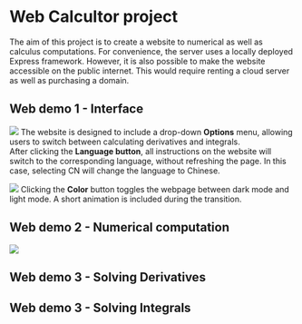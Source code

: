 # Web Calcultor project
The aim of this project is to create a website to numerical as well as calculus computations. For convenience, the server uses a locally deployed Express framework. However, it is also possible to make the website accessible on the public internet. This would require renting a cloud server as well as purchasing a domain.

## Web demo 1 - Interface
![](https://github.com/ZKW0001/WebCalculator_Project/blob/main/demo/options%26language.gif)
The website is designed to include a drop-down **Options** menu, allowing users to switch between calculating derivatives and integrals.  
After clicking the **Language button**, all instructions on the website will switch to the corresponding language, without refreshing the page. In this case, selecting CN will change the language to Chinese.

![](https://github.com/ZKW0001/WebCalculator_Project/blob/main/demo/darkmode.gif)
Clicking the **Color** button toggles the webpage between dark mode and light mode. A short animation is included during the transition.


## Web demo 2 - Numerical computation
![](https://github.com/ZKW0001/WebCalculator_Project/blob/main/demo/numerical1.gif)



## Web demo 3 - Solving Derivatives

## Web demo 3 - Solving Integrals
